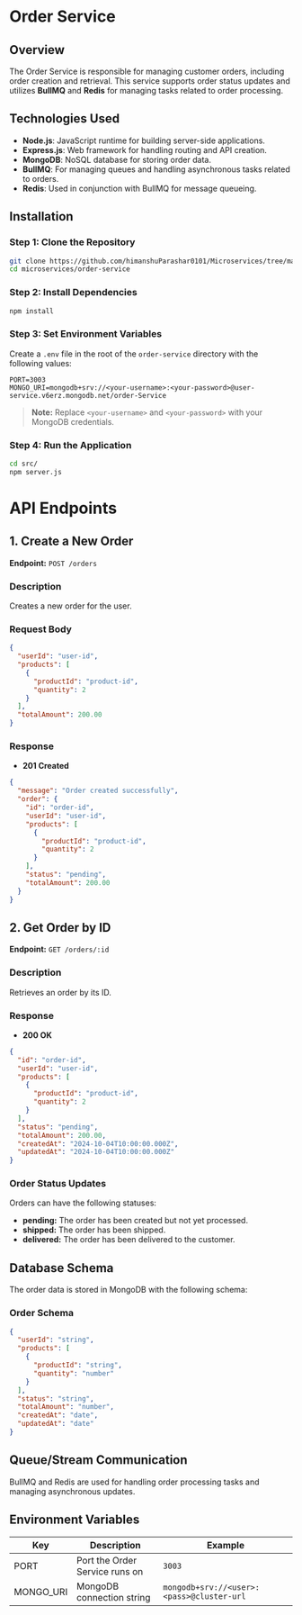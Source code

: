 # Order Service

## Overview

The Order Service is responsible for managing customer orders, including order creation and retrieval. This service supports order status updates and utilizes **BullMQ** and **Redis** for managing tasks related to order processing.

## Technologies Used

- **Node.js**: JavaScript runtime for building server-side applications.
- **Express.js**: Web framework for handling routing and API creation.
- **MongoDB**: NoSQL database for storing order data.
- **BullMQ**: For managing queues and handling asynchronous tasks related to orders.
- **Redis**: Used in conjunction with BullMQ for message queueing.

## Installation

### Step 1: Clone the Repository

```bash
git clone https://github.com/himanshuParashar0101/Microservices/tree/main/order-service
cd microservices/order-service
```

### Step 2: Install Dependencies

```bash
npm install
```

### Step 3: Set Environment Variables

Create a `.env` file in the root of the `order-service` directory with the following values:

```plaintext
PORT=3003
MONGO_URI=mongodb+srv://<your-username>:<your-password>@user-service.v6erz.mongodb.net/order-Service
```

> **Note:** Replace `<your-username>` and `<your-password>` with your MongoDB credentials.

### Step 4: Run the Application

```bash
cd src/
npm server.js
```

# API Endpoints

## 1. Create a New Order

**Endpoint:** `POST /orders`

### Description

Creates a new order for the user.

### Request Body

```json
{
  "userId": "user-id",
  "products": [
    {
      "productId": "product-id",
      "quantity": 2
    }
  ],
  "totalAmount": 200.00
}
```

### Response
- **201 Created**
```json
{
  "message": "Order created successfully",
  "order": {
    "id": "order-id",
    "userId": "user-id",
    "products": [
      {
        "productId": "product-id",
        "quantity": 2
      }
    ],
    "status": "pending",
    "totalAmount": 200.00
  }
}
```

## 2. Get Order by ID

**Endpoint:** `GET /orders/:id`

### Description
Retrieves an order by its ID.

### Response
- **200 OK**
```json
{
  "id": "order-id",
  "userId": "user-id",
  "products": [
    {
      "productId": "product-id",
      "quantity": 2
    }
  ],
  "status": "pending",
  "totalAmount": 200.00,
  "createdAt": "2024-10-04T10:00:00.000Z",
  "updatedAt": "2024-10-04T10:00:00.000Z"
}
```

### Order Status Updates

Orders can have the following statuses:

- **pending:** The order has been created but not yet processed.
- **shipped:** The order has been shipped.
- **delivered:** The order has been delivered to the customer.

## Database Schema

The order data is stored in MongoDB with the following schema:

### Order Schema
```json
{
  "userId": "string",
  "products": [
    {
      "productId": "string",
      "quantity": "number"
    }
  ],
  "status": "string",
  "totalAmount": "number",
  "createdAt": "date",
  "updatedAt": "date"
}
```

## Queue/Stream Communication

BullMQ and Redis are used for handling order processing tasks and managing asynchronous updates.

## Environment Variables

| Key       | Description                                   | Example                                                |
|-----------|-----------------------------------------------|--------------------------------------------------------|
| PORT      | Port the Order Service runs on                | `3003`                                                 |
| MONGO_URI | MongoDB connection string                      | `mongodb+srv://<user>:<pass>@cluster-url`             |
